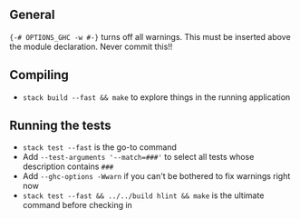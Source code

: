 
## General

`{-# OPTIONS_GHC -w #-}` turns off all warnings. This must be inserted above the module declaration. Never commit this!!


## Compiling

* `stack build --fast && make` to explore things in the running application


## Running the tests

* `stack test --fast` is the go-to command
* Add `--test-arguments '--match=###'` to select all tests whose description contains `###`
* Add `--ghc-options -Wwarn` if you can't be bothered to fix warnings right now
* `stack test --fast && ../../build hlint && make` is the ultimate command before checking in
